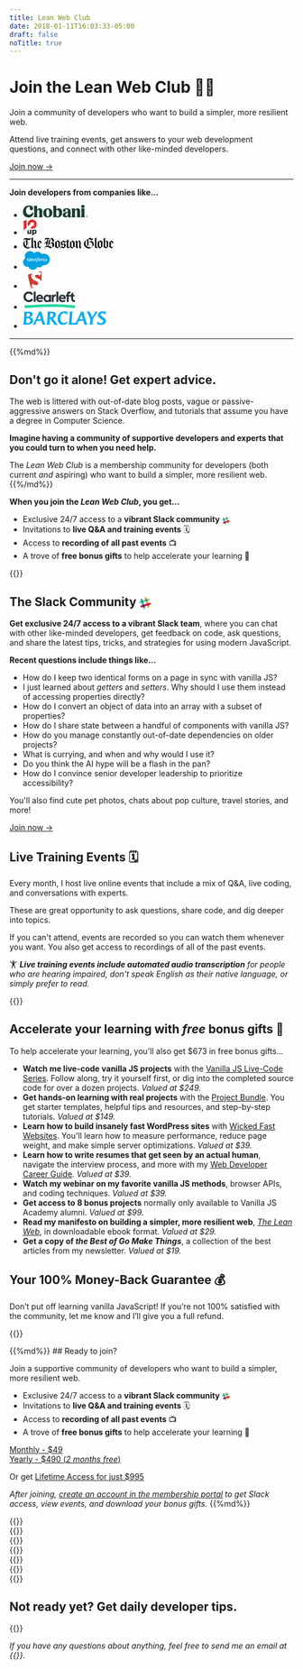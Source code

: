 ```yaml
---
title: Lean Web Club
date: 2018-01-11T16:03:33-05:00
draft: false
noTitle: true
---
```


<h1 class="no-padding-top no-margin-bottom h5 text-sans">Join the Lean Web Club 🏴‍☠️</h1>
<p class="text-xlarge margin-bottom-small text-serif">Join a community of developers who want to build a simpler, more resilient web.</p>

<p><span class="text-large">Attend live training events, get answers to your web development questions, and connect with other like-minded developers.</span></p>

<p><a class="btn" href="#ready-to-buy">Join now &rarr;</a></p>

<hr>

<p class="line-overlay text-center"><strong>Join developers from companies&nbsp;like...</strong></p>
<ul class="list-inline list-inline-spaced text-center no-margin-bottom">
	<li class="margin-bottom">
		<svg xmlns="http://www.w3.org/2000/svg" class="company-logo" id="logo-chobani" style="height:1.6em;" viewBox="0 0 301.46 58.75" aria-label="Chobani"><path d="M27.44 8.55c3.47 0 5.25 1.45 5.25 3.63 0 1.61-1.29 3-1.29 5.73 0 4.12 2.9 7.26 7.59 7.26 4.92 0 8.15-3.39 8.15-8.72 0-7.5-5.89-13.56-19.29-13.56C11.62 2.91 0 14.61 0 31.39c0 16.46 9.68 27.36 26.15 27.36 13.48 0 21.71-8.72 21.71-19.29 0-3.55-1.13-4.6-2.58-4.6s-2 1.37-2.42 2.18c-2.19 4.36-5.86 8.88-13.73 8.88-9.36 0-15-7.91-15-19C14.12 16 20.25 8.55 27.44 8.55zM67.7 56.24c0-.73-.56-1.29-1-2.1-.73-1.37-1-2.42-1-5.73V30.83c0-4.36 2.91-7.91 6-7.91 2.74 0 4.28 2.1 4.28 5.65v19.85c0 3.31-.24 4.36-1 5.73-.48.81-1 1.37-1 2.1 0 .89.48 1.29 1.37 1.29h15.03c1 0 1.45-.4 1.45-1.29 0-.73-.56-1.29-1-2.1-.81-1.37-1-2.42-1-5.73V28.65c0-7.42-4.44-12.75-12.43-12.75a13.78 13.78 0 0 0-11.7 7V6.05c0-1.78-.24-2.1-2.18-2.1H52.61c-1.78 0-2.42.65-2.42 1.78A6.14 6.14 0 0 0 51 8.15a15.81 15.81 0 0 1 .89 6.13v34.14c0 3.31-.24 4.36-1 5.73-.48.81-1 1.37-1 2.1 0 .89.48 1.29 1.45 1.29h15c.89 0 1.37-.4 1.37-1.29zm68.91-19.12c0-14.28-9-21.38-21-21.38-12.18 0-21.3 8.15-21.3 21.38 0 13.72 9 21.38 21.14 21.38s21.14-8.07 21.14-21.38zm-14.2 1.94c0 9.12-2.26 14.85-6.37 14.85-4.36 0-7.42-6-7.42-18.88 0-9 2.34-14.69 6.37-14.69 4.36 0 7.42 5.81 7.42 18.72zm60.28-3.15c0-12.27-6-20.17-15.74-20.17-6.21 0-10.17 3.23-11.94 6.54V6.05c0-1.78-.24-2.1-2.18-2.1h-11c-1.78 0-2.42.65-2.42 1.78a6.14 6.14 0 0 0 .81 2.42 15.81 15.81 0 0 1 .89 6.13v29.78c0 7.1-.32 9.28-.32 11.38a2.49 2.49 0 0 0 2.82 2.74 11.39 11.39 0 0 0 3.87-1 6.78 6.78 0 0 1 2.34-.4 11.93 11.93 0 0 1 2.91.48 30.31 30.31 0 0 0 8 1.21c13.88 0 21.95-8.63 21.95-22.59zm-23-12.51c5.33 0 8.39 6.13 8.39 16.3 0 9.52-3.31 14.2-7.34 14.2-3.23 0-5.73-3.23-5.73-7.42V29.05c0-3.63 1.69-5.65 4.68-5.65zM216 58.34c5.33 0 8.15-1.21 8.15-2.91 0-.73-.32-1-.89-1.53-.81-.73-1.45-1.29-1.45-4.28l.08-19.45c0-8.72-5.25-14.53-18.4-14.53-11.3 0-17 4.6-17 10.65a6 6 0 0 0 6.21 6.37c3.79 0 6-2.66 6-5.33 0-2.1-.73-3.07-.73-4.44s1.53-2.74 4.36-2.74c4.28 0 6.29 2.91 6.29 8.07v3.63c-16.3 1.45-23.56 6.37-23.56 15 0 6.7 5 11.7 12.43 11.7a12.32 12.32 0 0 0 11.14-6.13c.16 3.79 1.53 5.89 7.42 5.89zm-13.48-6.46c-3.15 0-4.92-2.66-4.92-5.73 0-4.76 3.55-8.31 11-9.76l-.08 8.88c0 3.47-2.58 6.62-6 6.62zm41.4 4.36c0-.73-.56-1.29-1-2.1-.73-1.37-1-2.42-1-5.73V30.83c0-4.36 2.58-8 5.73-8 2.74 0 4.36 1.94 4.36 5.73v19.86c0 3.31-.24 4.36-1 5.73-.48.81-1 1.37-1 2.1 0 .89.48 1.29 1.37 1.29h15.09c1 0 1.45-.4 1.45-1.29 0-.73-.56-1.29-1-2.1-.81-1.37-1-2.42-1-5.73V29.05c0-7.67-4.36-13.15-12.35-13.15a13.76 13.76 0 0 0-12 7.26v-4.28c0-1.78-.24-2.18-2.18-2.18h-10.94c-1.69 0-2.26.65-2.26 1.61a6 6 0 0 0 1 2.5c.81 1.45.89 2.91.89 6.13v21.48c0 3.31-.24 4.36-1 5.73-.48.81-1 1.37-1 2.1 0 .89.48 1.29 1.45 1.29h15c.89 0 1.37-.4 1.37-1.29zm26.65-49.06c0 4 3 7.18 8.07 7.18s8.07-3.23 8.07-7.18S283.72 0 278.64 0s-8.07 3.15-8.07 7.18zm1 50.35h14.93c1 0 1.45-.4 1.45-1.29 0-.73-.56-1.29-1-2.1-.73-1.37-1-2.42-1-5.73V18.88c0-1.78-.24-2.18-2.18-2.18h-11.3c-1.69 0-2.26.65-2.26 1.61a6 6 0 0 0 1 2.5c.73 1.45.89 2.91.89 6.13v21.48c0 3.31-.24 4.36-1 5.73-.48.81-1 1.37-1 2.1 0 .89.48 1.29 1.45 1.29zM296.19 51.26h.91c.61 0 .91.24.91.73s-.32.73-.91.73h-.91zm2.6.73c0-.9-.6-1.4-1.69-1.4h-1.7v4.87h.79v-2.05h.81l1.11 2.05h.89l-1.22-2.11a1.39 1.39 0 0 0 1-1.36M297 57a3.9 3.9 0 1 1 3.85-3.9A3.75 3.75 0 0 1 297 57m0-8.36a4.46 4.46 0 1 0 4.47 4.46 4.32 4.32 0 0 0-4.47-4.49" fill="#1c3c34"/></svg>
	</li>
	<li class="margin-bottom">
		<svg xmlns="http://www.w3.org/2000/svg" class="company-logo" id="logo-10up" style="height: 2em;" viewBox="0 0 236 270" aria-label="10up"><g fill-rule="nonzero" fill="none"><path fill="#DF2B26" d="M60.933 4.502L0 34.499l12.081 14.422V186.13l48.852-48.868z"/><path d="M117.498 215.8c0 7.527-5.092 10.752-10.75 10.752-7.508 0-9.263-4.576-9.263-9.544v-43.127h-.319l-24.134 24.133v24.633c0 13.574 7.256 25.528 24.053 25.528 7.39 0 14.918-3.086 20.413-8.192v6.582h24.453v-72.684h-24.453V215.8zm84.252-43.395c-8.327 0-15.17 2.95-20.689 8.327v-6.852h-24.578v96.061h24.578v-29.959c5.52 5.106 12.362 8.192 20.689 8.192 20.288 0 32.928-16.252 32.928-37.885 0-21.359-12.64-37.884-32.928-37.884zm-6.58 54.812c-9.398 0-14.109-7.795-14.109-17.061 0-9.267 4.574-16.929 14.109-16.929 9.278 0 13.569 7.785 13.569 16.929 0 9.002-4.291 17.061-13.569 17.061z" fill="#303030"/><path d="M157.093 0c-43.492.005-78.737 35.251-78.737 78.736 0 12.008 2.771 23.353 7.57 33.528l.825.853 48.644-48.642-15.297-15.297h66.562v66.557l-15.296-15.297-48.922 48.923c10.468 5.142 22.203 8.117 34.656 8.117 43.484 0 78.74-35.25 78.74-78.742C235.838 35.251 200.582 0 157.093 0z" fill="#DF2B26"/></g></svg>
	</li>
	<li class="margin-bottom">
		<svg xmlns="http://www.w3.org/2000/svg" class="company-logo" id="logo-boston-globe" style="height:1.6em;" viewBox="0 0 317 44" aria-label="The Boston Globe"><path d="M292.294 26.857c0 3.096-.142 9.155-.142 9.367l-.21.21-5.85-3.66V18.403c.917-1.408 2.185-2.114 3.312-2.114 1.338 0 2.325.986 2.816 2.325 0 .564.074 4.298.074 8.244zm19.3-5.847l-5.425 4.437V15.374l5.425 5.636zm-14.37 12.75c-.353-3.17-.28-11.765-.28-15.78 0-2.606-2.256-4.51-5.076-5.707l-5.775 4.86V6.567c0-1.76 1.056-3.664 2.323-3.664V2.55c-2.745 0-5.773 2.186-6.27 3.595-.63-1.058-2.11-1.693-3.518-1.693l-.073.563c1.41 0 2.748 2.398 2.748 6.626 0 8.522-.07 16.696-.07 20.214 0 1.13-.142 1.905-.777 2.82l8.667 5.28c3.31-3.093 4.577-4.01 8.1-6.193zm19.092-1.338l-.426-.426c-2.182 2.185-3.452 3.1-4.718 3.1-1.27 0-2.467-.775-5.003-2.746v-5.777l9.933-7.96c-2.326-1.973-7.115-6.764-7.115-6.764-2.678 2.397-4.227 3.735-7.96 6.34.14.775.282 1.83.282 2.677V32.07c0 .774-.07 1.337-.355 2.252l7.82 5.492 7.54-7.392zm-92.638-4.438c0 1.9-.565 3.097-1.832 4.085-2.887-2.82-4.296-6.764-4.296-10.71 0-5.915 2.04-8.173 4.86-10.214a13.91 13.91 0 0 1 1.268-.915v17.754zm7.608 8.098c-3.733-.28-6.62-1.548-8.875-3.45 3.45-2.395 5.635-3.59 5.635-7.26V7.13l1.058-.843c.776.28 1.41.56 2.183.843v28.952zm10.99-8.312c0 2.046-.21 3.453-.774 5.147-2.044 2.038-5.076 3.237-8.524 3.237h-.988V18.05c.635-.07 1.2-.14 1.762-.14 5.074 0 8.524 4.577 8.524 9.86zm-2.748-16.694l-7.537 6.692V7.413c2.68 1.057 5.074 2.325 7.538 3.663zm32.545 24.658l-.42.278-5.988-3.804V15.374l6.34 3.098.068 17.262zM246.998 5.016l-.637-.563-2.32 2.466s-5.992-1.973-10.85-4.79c-6.692 5.07-11.764 8.663-18.317 13.315-1.55 2.322-2.395 5.35-2.395 8.663 0 9.014 8.312 16.058 18.808 16.058 6.833-2.885 11.696-6.902 15.288-11.762.21-.984.28-2.395.28-3.17 0-6.552-4.437-10.213-9.157-11.34l9.3-8.878zm30.29 10.92l-8.454-4.365c-2.607 2.394-5.142 4.154-8.523 5.844.21.637.424 3.243.424 4.864v11.625c-.774.842-1.554 1.27-2.327 1.27-.773 0-1.62-.355-2.676-1.13V5.864c0-1.62.987-3.523 2.256-3.523v-.208c-2.607 0-4.933 1.195-5.634 3.166-.637-1.055-1.62-1.972-3.1-1.972l-.072.283c.845 0 1.693 2.393 1.693 4.646V30.87c0 2.185-.283 3.312-1.127 4.51l5.633 4.087 5.282-4.58 8.172 4.927c3.1-2.885 4.934-4.577 8.383-6.618-.21-1.058-.28-3.1-.28-3.947v-10c-.003-1.694.07-2.61.35-3.314zm-133.776 20.36c-2.045-1.835-4.86-3.38-9.37-3.38l6.905-7.327 2.394 2.11.072 8.596zm2.323-16.977l-5.915 6.406-2.608-1.9V15.3c2.68 1.83 4.226 2.818 8.523 4.017zm29.093 17.114l-.28.215-5.635-3.454v-17.61l5.915 3.52v17.328zm5.495-2.606c-.28-.91-.35-1.832-.35-2.674V16.36l-7.68-4.298c-2.464 2.465-5.285 4.227-8.875 6.2.21.703.353 1.83.353 2.606v12.467c-1.126 1.2-2.256 1.903-3.24 1.903-.987 0-1.97-.42-3.03-1.547 0-.986.07-11.695.07-18.244h5.495v-1.34l-5.495-.21s.07-5.144.14-6.202h-.63l-7.682 8.103c-3.31-.493-5.774-1.69-9.37-4.155-2.815 2.885-4.718 4.223-8.098 5.845.14 1.692.21 2.607.21 4.298 0 1.972 0 2.605-.14 4.3l4.507 3.165-4.227 4.44c-1.83 1.904-2.535 3.452-2.535 5 0 1.41.565 2.535 1.408 3.594l.494-.28c-.565-.847-.918-1.835-.918-2.746 0-1.48.775-2.75 2.958-2.75 2.185 0 4.58 1.408 6.975 3.308 2.677-2.464 4.65-4.08 7.608-5.56V27.07c0-.847.07-1.2.284-1.763l-4.51-3.028 5.778-6.272h2.676c0 6.41-.07 14.653-.07 15.57 0 1.126-.212 2.536-.986 3.662l6.41 4.718 5.496-5 7.96 5.212c3.102-2.887 5.565-4.79 9.015-6.342zm25.574.99l-.492-.564-2.398 2.04c-1.197 0-2.042-.844-2.042-2.182 0-1.196.073-15.148.142-17.542-.916-1.834-2.116-3.24-4.79-4.157l-6.413 4.72c0-1.972-1.126-3.734-3.31-4.86l-3.734 3.17 1.975 2.11s-.072 12.4-.072 14.442c0 2.048-1.478 3.526-1.478 3.526l5.845 4.293 3.1-3.8-2.326-2.112V18.4c1.13-1.477 2.327-2.113 3.386-2.113 1.195 0 2.18.845 2.463 2.045.072.915.072 2.395.072 3.945 0 2.395 0 10.845-.072 14.155.422 1.48 2.607 3.523 4.016 3.523l6.127-5.138zM102.863 24.32l-.14 10.14c-1.056.568-1.76.92-2.747 1.622-.774-.49-1.55-.985-2.465-1.548V21.432l5.353 2.888zm.776-8.805c0 1.547-1.41 2.324-6.13 5.282V16.29c0-2.256.14-3.522.21-4.44h-.984c.14.986.212 2.184.212 4.44v17.965c-2.96-1.763-6.553-3.595-10.358-3.876 3.594-2.044 7.186-4.79 7.186-8.81v-8.803c0-2.82 1.127-4.51 4.087-7.045 2.323 3.45 3.242 4.93 5.07 8.03.425.704.706 1.41.706 1.763zm19.935 20.78l-.28.213-5.567-3.384v-17.82l5.847 3.31v17.682zM94.412 4.526l-.14-.424c-2.96 0-4.58-.353-6.13-.633-1.48-.21-2.75-.493-4.51-.493-4.65 0-7.68 2.396-7.68 6.27 0 1.62.353 2.535 1.41 3.734l.422-.423c-.564-.706-.844-1.41-.844-2.185 0-1.69 1.41-3.17 4.508-3.17 2.326 0 4.438.424 6.27.847-3.945 2.886-6.342 5-6.342 11.13-.563-.212-1.34-.352-2.394-.352-2.96 0-4.508 1.97-4.508 3.872 0 .848.21 1.765.775 2.397l.492-.28c-.212-.425-.353-.847-.353-1.27 0-1.267.985-2.254 2.817-2.254 1.62 0 2.818.704 3.38 1.693 0 4.296-.844 6.48-3.097 6.48v.49c3.38 0 7.466-2.463 7.466-6.408v-7.89c.002-6.483 3.805-9.51 8.456-11.13zm14.722 17.822l-6.27-4.156c2.395-1.478 3.17-1.902 4.015-2.535 1.48-1.057 1.902-1.69 1.902-2.325 0-.494-.212-1.41-1.338-3.1-1.41-2.113-2.747-4.156-5.565-8.1-3.947 2.678-6.13 4.294-10.286 7.538-1.69 1.336-2.96 3.45-2.96 6.127 0 .917.072 5.637.072 8.737 0 2.394-.424 3.664-2.96 5.774-6.127 0-9.79 3.95-9.79 7.892 0 1.692.563 3.453 1.83 4.858l.424-.42c-.776-.85-1.408-2.185-1.408-3.734 0-2.115 1.55-4.44 6.41-4.44 5.353 0 10.354 3.665 13.242 5.427 4.157-3.524 6.764-5.004 12.117-6.767v-8.946c0-.632.212-1.266.564-1.83zm20.147-6.13l-8.1-4.438c-2.466 2.467-5.634 4.438-9.227 6.41.49 1.48.35 3.38.35 5.777 0 5.848.07 9.018-.985 10.567l8.947 5.496c2.465-2.538 5.142-4.508 8.735-6.48-.28-.918-.353-1.833-.353-2.68v-10c0-2.958.283-4.014.634-4.65zM11.075 27.21c0 2.112-.353 3.38-1.48 4.365C6.99 28.9 5.58 25.095 5.58 20.797c0-2.395.423-4.225 1.267-5.494 1.41-1.27 3.1-2.467 4.227-3.1v15.004zm8.03 8.872c-3.52-.422-6.55-1.76-8.806-3.8 4.368-3.17 5.353-5.004 5.353-8.526V9.454l.142-.14c1.41.14 2.186.21 3.313.282v26.486zM61.373 21.08l-5.705 4.577v-9.862l.21-.21 5.495 5.494zm4.437 11.34l-.423-.426c-2.254 2.4-3.24 3.032-4.93 3.032-1.27 0-2.748-.774-4.79-2.678v-5.777l10.143-7.747-6.903-6.835c-3.03 2.395-3.523 2.82-5.707 4.51-1.197.914-1.9 1.34-2.677 1.69.14.845.28 2.044.28 2.89v12.89c-1.194 1.127-2.323 1.622-3.167 1.622-1.128 0-1.973-.706-1.973-1.903V16.43c-.704-2.184-2.042-3.594-4.648-4.51l-6.413 5.213V5.016c0-1.76.988-3.38 1.903-3.803V1c-2.606 0-4.438 1.693-5.212 3.666L30.166 2.34l-.424.07v30.997c-2.536 1.338-5.283 2.817-8.313 2.817-.563 0-1.057 0-1.62-.07V9.668c1.337.14 2.184.21 2.958.21 1.196 0 1.973-.21 2.536-.493l3.453-7.045-.565-.14c-1.34 2.677-2.04 3.098-4.93 3.098-1.338 0-4.297-.35-7.257-.703-2.818-.352-5.707-.704-7.184-.704-4.367 0-6.904 3.03-6.904 6.13 0 1.267.422 2.536 1.27 3.664l.49-.353c-.562-.704-.914-1.62-.914-2.396 0-1.266.986-2.393 3.663-2.393 1.058 0 4.79.355 8.313.633-4.016 1.974-7.325 4.087-11.2 7.045C1.846 18.473 1 21.36 1 24.32c0 7.61 5.778 15.85 18.53 15.85 3.733-2.11 9.228-5.28 9.228-5.28l5.07 4.58 3.523-3.455-2.747-2.89v-14.72c1.197-1.62 2.537-2.325 3.595-2.325 1.196 0 2.324.846 2.606 2.395v17.68c.422 1.482 2.182 2.888 3.945 3.38l6.268-4.716 7.257 4.997 7.535-7.392z"/></svg>
	</li>
	<li class="margin-bottom">
		<svg xmlns="http://www.w3.org/2000/svg" class="company-logo" id="logo-salesforce" width="3.4140625em" height="2.375em" viewBox="0 0 92 64" aria-label="Salesforce"><g fill="none" fill-rule="evenodd"><path fill="#00A1E0" d="M38.05 6.98c2.948-3.071 7.055-4.978 11.595-4.978 6.035 0 11.302 3.366 14.106 8.363a19.494 19.494 0 017.974-1.695c10.886 0 19.71 8.902 19.71 19.885 0 10.983-8.824 19.885-19.71 19.885-1.331 0-2.629-.133-3.884-.386-2.469 4.403-7.177 7.379-12.578 7.379-2.261 0-4.4-.52-6.303-1.451C46.456 59.872 40.623 64 33.826 64c-7.078 0-13.112-4.48-15.427-10.761a15.176 15.176 0 01-3.137.327C6.833 53.567 0 46.663 0 38.146a15.442 15.442 0 017.631-13.357 17.662 17.662 0 01-1.46-7.053C6.171 7.94 14.122 0 23.93 0a17.73 17.73 0 0114.12 6.98"/><path fill="#ffffff" d="M13.244 33.19l.37-1.027c.059-.176.192-.118.246-.085.103.061.177.116.31.194 1.09.689 2.1.696 2.415.696.816 0 1.322-.432 1.322-1.015v-.03c0-.634-.78-.874-1.681-1.15l-.2-.064c-1.237-.352-2.56-.861-2.56-2.427v-.032c0-1.486 1.199-2.523 2.915-2.523l.188-.002c1.008 0 1.982.293 2.688.721.064.04.126.114.09.212l-.38 1.027c-.067.175-.25.059-.25.059a5.41 5.41 0 00-2.382-.611c-.728 0-1.196.386-1.196.91v.033c0 .611.802.872 1.732 1.175l.16.05c1.233.39 2.549.93 2.549 2.415v.031c0 1.605-1.166 2.602-3.041 2.602-.921 0-1.802-.142-2.734-.637-.176-.102-.35-.19-.522-.315-.018-.026-.097-.057-.04-.207zm27.457 0l.371-1.027c.054-.168.211-.106.245-.085.102.063.178.116.31.194 1.092.689 2.1.696 2.418.696.813 0 1.32-.432 1.32-1.015v-.03c0-.634-.779-.874-1.68-1.15l-.2-.064c-1.239-.352-2.562-.861-2.562-2.427v-.032c0-1.486 1.2-2.523 2.916-2.523l.187-.002c1.008 0 1.983.293 2.69.721.062.04.125.114.09.212-.035.091-.347.931-.38 1.027-.069.175-.25.059-.25.059a5.41 5.41 0 00-2.383-.611c-.728 0-1.196.386-1.196.91v.033c0 .611.801.872 1.732 1.175l.16.05c1.233.39 2.548.93 2.548 2.415v.031c0 1.605-1.165 2.602-3.04 2.602-.922 0-1.803-.142-2.734-.637-.176-.102-.35-.19-.523-.315-.018-.026-.097-.057-.039-.207zm20.31-4.829a5.89 5.89 0 01.23 1.682c0 .6-.076 1.165-.23 1.681a3.77 3.77 0 01-.71 1.361 3.384 3.384 0 01-1.204.906c-.48.22-1.044.33-1.678.33-.634 0-1.2-.11-1.678-.33a3.384 3.384 0 01-1.204-.906 3.793 3.793 0 01-.711-1.36 5.909 5.909 0 01-.23-1.682c0-.6.077-1.166.23-1.682.154-.52.393-.978.71-1.36a3.442 3.442 0 011.205-.914c.479-.224 1.042-.337 1.678-.337.636 0 1.199.113 1.678.337.478.223.884.53 1.204.914.318.382.558.84.71 1.36zm-1.564 1.682c0-.907-.168-1.62-.502-2.12-.33-.496-.83-.736-1.526-.736-.696 0-1.192.24-1.518.736-.327.5-.494 1.213-.494 2.12 0 .906.167 1.624.496 2.128.324.502.82.745 1.516.745.696 0 1.196-.244 1.526-.745.332-.504.502-1.222.502-2.128zm14.422 2.63l.384 1.062c.05.13-.063.187-.063.187-.593.23-1.416.394-2.217.394-1.358 0-2.398-.391-3.092-1.163-.69-.77-1.042-1.817-1.042-3.116 0-.601.087-1.17.257-1.685.17-.52.425-.978.761-1.36a3.613 3.613 0 011.261-.914c.5-.223 1.088-.335 1.744-.335.443 0 .837.027 1.175.077.361.056.842.186 1.045.265.037.014.14.064.098.185-.148.417-.249.689-.386 1.069-.06.162-.182.108-.182.108-.515-.162-1.009-.236-1.654-.236-.775 0-1.357.258-1.737.763-.384.509-.599 1.176-.602 2.063-.003.973.241 1.694.673 2.14.431.445 1.033.67 1.791.67.307 0 .597-.02.858-.061.258-.041.5-.121.728-.21 0 0 .147-.055.2.097zm8.01-4.607c.341 1.194.163 2.225.157 2.282-.013.136-.153.138-.153.138l-5.299-.004c.033.805.226 1.375.616 1.762.383.379.991.622 1.814.623 1.258.003 1.795-.25 2.176-.391 0 0 .145-.052.2.092l.345.971c.07.163.014.22-.045.253-.332.183-1.137.525-2.669.529-.743.003-1.39-.103-1.923-.31a3.502 3.502 0 01-1.333-.883 3.497 3.497 0 01-.769-1.347 5.713 5.713 0 01-.239-1.692c0-.6.077-1.17.232-1.691.155-.525.396-.988.717-1.377a3.479 3.479 0 011.221-.93c.486-.229 1.088-.341 1.75-.341.567 0 1.085.122 1.516.308.332.142.666.399 1.008.767.216.232.545.74.678 1.241zm-5.27 1.107h3.78c-.039-.486-.134-.922-.352-1.25-.332-.496-.79-.769-1.485-.769-.696 0-1.19.273-1.517.769-.214.328-.352.746-.427 1.25zm-37.175-1.107c.34 1.194.165 2.225.159 2.282-.014.136-.154.138-.154.138l-5.3-.004c.034.805.226 1.375.617 1.762.383.379.99.622 1.813.623 1.258.003 1.797-.25 2.177-.391 0 0 .145-.052.199.092l.346.971c.07.163.014.22-.044.253-.334.183-1.14.525-2.67.529-.744.003-1.391-.103-1.923-.31a3.514 3.514 0 01-1.334-.883 3.506 3.506 0 01-.767-1.347 5.68 5.68 0 01-.241-1.692c0-.6.078-1.17.232-1.691a3.88 3.88 0 01.718-1.377 3.488 3.488 0 011.22-.93c.488-.229 1.09-.341 1.75-.341a3.85 3.85 0 011.518.308c.332.142.666.399 1.007.767.216.232.545.74.677 1.241zm-5.271 1.107h3.782c-.04-.486-.135-.922-.352-1.25-.33-.496-.79-.769-1.485-.769-.696 0-1.191.273-1.516.769-.216.328-.353.746-.43 1.25zm-9.346-.253s.418.037.874.103v-.224c0-.707-.147-1.04-.436-1.263-.296-.226-.738-.343-1.31-.343 0 0-1.29-.016-2.31.538-.047.028-.086.044-.086.044s-.128.045-.174-.086L21 26.681c-.058-.145.047-.211.047-.211.477-.372 1.633-.597 1.633-.597a8.711 8.711 0 011.421-.131c1.058 0 1.877.246 2.434.733.558.489.842 1.277.842 2.339l.003 4.848s.011.14-.122.172c0 0-.195.054-.37.095-.177.041-.815.171-1.336.259a9.744 9.744 0 01-1.61.134c-.515 0-.987-.048-1.403-.143a2.92 2.92 0 01-1.079-.468 2.192 2.192 0 01-.69-.829c-.163-.333-.245-.74-.245-1.21 0-.461.097-.872.284-1.222.188-.348.446-.643.77-.874a3.425 3.425 0 011.105-.513c.413-.11.852-.167 1.306-.167.333 0 .611.007.827.024zm-2.109 3.724c-.003-.001.475.375 1.554.309a10.82 10.82 0 001.43-.19v-2.41s-.678-.111-1.439-.122c-1.079-.013-1.539.384-1.536.383-.318.226-.473.561-.473 1.025 0 .297.053.529.16.691.067.107.096.147.304.314zm44.855-6.455c-.05.145-.307.871-.4 1.112-.034.092-.09.155-.193.144 0 0-.304-.07-.582-.07-.191 0-.464.024-.71.1a1.586 1.586 0 00-.654.393c-.194.187-.351.45-.465.78-.116.332-.176.86-.176 1.39v3.948a.16.16 0 01-.16.161h-1.391a.162.162 0 01-.164-.16v-7.905c0-.089.065-.16.154-.16h1.357c.09 0 .154.071.154.16v.646c.203-.272.567-.512.896-.66.33-.15.699-.26 1.366-.22.347.021.798.116.889.151a.144.144 0 01.079.19zm-13.07-3.663c.037.015.138.064.098.184l-.407 1.113c-.034.084-.056.134-.229.082a2.388 2.388 0 00-.707-.11c-.21 0-.4.027-.568.083a1.084 1.084 0 00-.444.274 1.545 1.545 0 00-.372.566c-.195.56-.27 1.157-.28 1.195h1.694c.143 0 .188.066.174.171l-.198 1.102c-.032.16-.177.154-.177.154h-1.746l-1.193 6.756a10.426 10.426 0 01-.466 1.78c-.187.489-.38.846-.69 1.187a2.43 2.43 0 01-.979.682c-.367.135-.813.204-1.3.204a3.19 3.19 0 01-.777-.075 4.198 4.198 0 01-.485-.142c-.065-.023-.118-.106-.08-.212.036-.105.35-.964.392-1.077.054-.136.192-.084.192-.084.094.04.16.066.285.091.127.025.297.047.426.047.231 0 .441-.028.624-.09.22-.071.35-.2.484-.372.14-.181.254-.426.371-.755.117-.333.224-.773.316-1.306l1.188-6.633h-1.17c-.14 0-.188-.066-.172-.172l.196-1.102c.031-.16.18-.154.18-.154h1.201l.065-.358c.18-1.064.537-1.873 1.065-2.404.531-.535 1.286-.805 2.244-.805.274 0 .516.018.721.055.201.038.354.073.524.125zm-23.676 11.46c0 .09-.062.161-.152.161H29.26c-.09 0-.151-.072-.151-.16V22.674c0-.087.062-.159.15-.159h1.406c.09 0 .152.072.152.16v11.311z"/></g></svg>
	</li>
	<li class="margin-bottom">
		<svg xmlns="http://www.w3.org/2000/svg" class="company-logo" id="logo-smashing" height="2.2325em" width="2.375em" viewBox="0 0 47 50" aria-label="Smashing Magazine"><g id="S"><g id="Kasten"><path fill="#d13c33" d="M38.51 30.34a27.55 27.55 0 00-7-3.78 28.32 28.32 0 01-5.36-2.87q-6-4.18-6-10.37a10.63 10.63 0 012.25-6.89 10.19 10.19 0 01.86-.94l-8.55 2A4.62 4.62 0 0011.18 13l7.08 30.59A4.62 4.62 0 0023.79 47l3.51-.81-.3-.03a33.76 33.76 0 01-6.78-2.92l3.66-8.18a16.3 16.3 0 0010.4 3.66c4 0 6-1.43 6-4.27a5.26 5.26 0 00-1.77-4.11zM57.85 34.45L50.77 3.86A4.62 4.62 0 0045.23.4l-5.15 1.19q.89.14 1.76.33a28.13 28.13 0 016.66 2.39l-3 8c-2.24-1.92-5.37-2.88-9.37-2.88q-5.38 0-5.39 4.28a3.86 3.86 0 001.77 3 36.82 36.82 0 007.56 3.66 23.64 23.64 0 016.39 3.55 12.68 12.68 0 012 2A12.35 12.35 0 0151 33.75a11.85 11.85 0 01-2.45 7.58L54.38 40a4.61 4.61 0 003.47-5.55z"/></g></g></svg>
	</li>
	<li class="margin-bottom">
		<svg xmlns="http://www.w3.org/2000/svg" class="company-logo" id="logo-clearleft" width="6.65em" height="2.375em" viewBox="0 0 154 54" aria-label="Clearleft"><path class="Logo-text" fill="#25333A" d="M152.5 27.5v5.4h-2.4c-5.5 0-8.6-3.3-8.6-9.3v-6.8h-7.4v16.1h-5.6V16.8h-3.1l-.1-4.6h3.1v-.6c0-6 3-9.3 8.6-9.3h2.4v5.4H137c-2 0-2.9 1.3-2.9 4v.6h7.4v-4l5.6-3.6v7.4h4v4.6h-4v6.8c0 2.7 1 4 2.9 4h2.5zM77 11.9h5.6v21H77v-2c-1.7 1.7-4 2.7-6.4 2.6-5.7 0-10.1-4.8-10.1-11s4.4-11 10.1-11c2.4-.1 4.7.8 6.4 2.5v-2.1zm0 10.5c0-3.5-2.4-6.1-5.6-6.1s-5.6 2.6-5.6 6.1 2.3 6.1 5.6 6.1S77 26 77 22.4zm12.9-8.7v-1.8h-5.4v21h5.6v-9.5c0-4.5.8-6.8 5-6.8h1.5v-5.4h-.2c-3 0-5.2.9-6.5 2.5zM98 32.8h5.6V2.4H98v30.4zM17 8.1c3.2 0 6.1 1.8 7.6 4.5l.1.2.2-.1 4.8-3.1.3-.1-.1-.2C27 5 22.2 2.4 17.1 2.4 8.6 2.3 1.6 9.1 1.5 17.5v.3c-.1 8.5 6.8 15.4 15.3 15.5h.3c5.1.1 9.9-2.5 12.8-6.7l.1-.2-5.2-3.4-.1.2c-1.6 2.7-4.5 4.4-7.6 4.5-5.2 0-9.2-4.3-9.2-9.8 0-4.8 3.4-9.8 9.1-9.8zm14.6 24.7h5.6V2.4h-5.6v30.4zm94-10.5c0 .6 0 1.1-.1 1.7v.5h-14.8c.5 2.5 2.8 4.3 5.4 4.1 2 0 3.9-.7 5.5-2l.4-.3 2.8 4-.3.3c-2.4 2-5.5 3.1-8.6 3-6.4 0-10.8-4.6-10.8-11.1s4.3-11.1 10.6-11.1c5.7-.2 9.8 4.4 9.9 10.9zm-5.7-2.2c-.6-2.5-2.2-3.9-4.5-3.9-2.4-.1-4.4 1.6-4.7 3.9h9.2zm-60.7 2.2c0 .6 0 1.1-.1 1.7v.5H44.3c.5 2.5 2.8 4.3 5.4 4.1 2 0 3.9-.7 5.5-2l.4-.3 2.8 4-.3.3c-2.4 2-5.5 3.1-8.6 3-6.4 0-10.8-4.6-10.8-11.1S43 11.2 49.2 11.2c5.9 0 10 4.6 10 11.1zm-5.6-2.2c-.6-2.5-2.2-3.9-4.5-3.9-2.4-.1-4.4 1.6-4.7 3.9h9.2z"/><clipPath id="a"><path d="M151.8 44c-.2-1-1.1-1.6-2-1.4h-.1c-1.1.4-2.2.4-3.3.2-1.4-.2-2.9-.3-4.3-.5-2.4-.3-4.8-.5-7.2-.7-2.6-.2-5.3-.3-7.9-.5-2.5-.2-4.9-.4-7.4-.5-5.2-.3-10.5-.5-15.7-.6-4.4-.2-19.6-.3-23.9-.3-3.1 0-6.1.1-9.2.2-4.1 0-18.9.3-23 .6-4.3.2-8.7.4-13 .7-4 .3-8 .5-11.9.7-.9 0-1.8.1-2.7.3-2.4 0-4.4.2-6.5.3-1.7.1-3.4.1-5 .4-.7 0-1-.4-2.1-.3s-2.1.5-2.1 1.1c-.5.1 0 .4-.6.5v.5c.4.2.6.4 0 .7v.2c.3-.1.4 0 .6.1v.4c-.4.2-.2.4-.1.5s.5.4.4.7c-.1.5.1 1 .5 1.3v.2c.1.7 1.1 1.3 1.2 2 .1.5 1 1 2.3.9 1.1-.1 1.5-.5 2.5-.7.2 0 .8-.1 1-.1 4.2-.3 8.5-.6 12.7-1 1.2-.1 2.6-.1 3.7-.3 1.5-.3 3.1-.3 4.6-.5 2.9-.3 5.8-.5 8.6-.5 2.4 0 4.8-.3 7.2-.4 1.3-.1 2.7.1 4-.1.5-.1 1-.1 1.6-.1 1.4.1 13.7-.1 15.1-.1 2.8 0 5.6-.1 8.4-.2 3.3-.1 17.4-.2 20.7 0 1.1 0 2.3.2 3.4.2 3.1-.2 6.2.1 9.3.2 2.7.1 5.4.3 8.1.4s5.2.2 7.8.5c1 .1 2.1.2 3.1.3.8.1 1.4-.2 2.2-.1 2 .3 4.1.5 6.2.6 1.1 0 2.2.1 3.2.3 1.6.3 3.1.5 4.7.7l1 .4c.9.4 1.8.5 2.8.3.5-.3.8-1 .6-1.6v-.2c.1-.2.2-.3.1-.5.3-.1.3-.2.2-.4.2-.6.7-1.1.4-1.7-.1-.2-.4-.6.4-.8v-.5c-.4 0-.4-.2-.5-.3-.2-.5-.1-1-.1-1.5zm-73.5 1.3h-.2.2"/></clipPath><path clip-path="url(#a)" fill="none" stroke="#23D8A0" stroke-width="13" d="M-1.1 49.4s50.4-6.3 81.9-6 77.1 4.6 77.1 4.6"/></svg>
	</li>
	<li class="margin-bottom">
		<svg xmlns="http://www.w3.org/2000/svg" class="company-logo" id="logo-barclays" style="margin-bottom:0.45em" width="10.5em" height="1.75em" viewBox="0 0 2701 450" aria-label="Barclays"><path d="M2689.147 109.064c-17.495-31.706-55.209-55.754-96.172-55.754-36.028 0-67.716 14.755-67.716 53.014 0 32.215 39.891 54.067 81.417 80.855 45.32 28.404 92.326 63.342 92.326 124.014 0 79.222-77.026 127.826-166.085 127.826-36.607 0-74.83-7.096-117.99-23.485l7.08-105.447c20.78 42.087 59.583 75.392 116.9 75.392 44.266 0 77.026-21.29 77.026-58.459 0-31.689-26.788-51.345-59.53-71-68.858-41.509-112.527-74.866-112.527-134.941 0-90.165 75.375-120.203 153.49-120.203 45.32 0 73.759 8.203 102.69 8.203l-10.909 99.985m-381.845 94.486c-9.872 16.407-22.378 38.768-30.072 55.192-6.535 31.126-9.82 72.67-9.82 118.534 0 19.129 3.285 44.792 12.015 53.54h-114.16c20.184-19.111 28.404-136.539 27.333-173.708-15.3-52.978-36.098-103.796-67.769-165.54-20.165-38.767-43.686-75.41-58.441-82.489 25.663-2.16 58.441-3.811 74.303-3.811 28.386 0 36.062 3.811 53.558 42.07 27.262 61.743 47.48 108.135 59.513 142.581 28.966-45.355 49.166-76.481 75.392-119.096 6.552-10.381 12.015-23.485 12.015-36.062 0-9.855-1.651-20.763-6.007-25.682h113.088c-21.852 4.919-120.202 159.533-140.948 194.471m-397.162-95.558-67.716 146.92h110.33l-42.614-146.92m132.762 326.636c-36.08 0-38.785-1.072-67.751-100.494l-10.364-36.607c-17.46 8.186-48.64 12.015-98.333 12.015h-50.256l-8.748 18.567c-12.559 27.895-29.492 60.62-29.492 83.613 0 5.463.544 11.453 2.74 19.112h-298.285c16.951-19.112 22.414-80.838 30.6-192.855l1.633-26.753c4.374-63.921 7.694-113.088 7.115-147.482-.545-28.404-3.285-46.444-10.926-54.63h115.284c-16.407 12.578-22.432 80.294-30.055 192.31l-2.196 26.753c-2.74 41.526-8.185 84.123-8.185 125.648 0 19.094 7.64 23.468 27.332 23.468 69.894 0 87.407-1.633 119.06-22.94 19.657-36.063 42.088-81.418 63.905-128.389l29.546-62.815c27.841-59.004 55.139-119.114 55.139-130.567 0-8.22-2.178-15.844-5.428-23.503H1967s37.135 137.681 45.338 167.156l18.005 66.662c31.126 112 50.817 166.612 77.043 187.92-21.887 2.74-53.013 3.811-64.484 3.811m-743.471 4.391c-108.715 0-171.548-89.585-171.548-190.096 0-139.842 75.92-248.047 220.697-248.047 45.337 0 66.662 8.203 103.234 8.203l-10.909 107.626c-20.762-37.696-54.647-63.377-99.967-63.377-90.13 0-126.737 97.261-126.737 180.84 0 90.674 50.818 140.367 118.534 140.367 36.607 0 68.823-9.836 122.926-47.515-21.852 69.947-72.67 112-156.23 112M922.504 60.441c-10.381 0-22.976 0-32.778 1.089-3.285 18.022-6.025 49.166-9.854 99.405l-2.196 29.528c5.498 1.106 12.577 1.668 19.147 1.668 52.416 0 88.496-31.723 88.496-79.766 0-32.813-22.94-51.924-62.815-51.924m152.383 388.414c-31.126 0-38.785-4.936-49.149-19.146L907.731 265.82c-9.292-12.559-16.389-22.94-31.126-22.94h-2.74l-2.161 31.689c-2.758 43.159-4.392 77.605-4.392 103.269.545 28.404 3.83 45.864 11.488 52.978H764.623c16.371-14.755 22.361-63.922 31.67-192.854l1.652-26.753c4.374-63.36 7.659-112.544 7.097-146.938-.562-30.055-3.812-48.64-12.033-55.192h155.686c50.8 0 120.73 8.766 120.73 91.237 0 67.716-45.356 104.885-101.601 122.346 5.463 4.936 15.282 17.495 21.307 25.154l85.756 113.633c53.54 70.474 57.897 73.741 77.044 83.578-24.048 2.723-56.264 3.83-77.044 3.83M542.855 107.991l-68.331 146.92h110.893l-42.562-146.92m132.71 326.636c-36.028 0-38.768-1.072-67.717-100.494l-10.381-36.607c-17.513 8.186-48.64 12.015-98.351 12.015H448.86l-8.73 18.567c-8.748 19.691-30.055 60.128-29.51 83.613 0 5.463.544 10.926 2.74 19.112H312.304c28.948-28.949 65.555-96.138 116.356-204.852l29.51-62.816C484.923 106.36 513.344 41.892 513.344 32.6c0-8.22-2.16-15.844-5.463-23.503h91.8S623.674 100.334 645 176.253l18.022 66.662c31.144 112 50.8 166.611 77.026 187.919-23.485 2.722-52.996 3.794-64.484 3.794m-520.07-374.73c-8.203 0-19.111 0-29.493 1.106-4.374 29.493-7.114 57.897-9.275 89.023 0 0-1.65 26.753-1.65 25.664H126c53.54 0 102.725-18.567 102.725-67.699 0-28.439-23.503-48.095-73.232-48.095m-13.63 167.156h-30.038l-4.374 62.27c-2.178 27.333-3.285 50.257-3.83 77.571 0 3.847 12.015 12.033 40.402 12.033 59.003 0 97.806-29.493 97.806-78.133 0-54.085-44.266-73.74-99.967-73.74m6.552 203.762H.915c18.585-16.406 23.503-80.31 31.689-192.854l1.634-26.209c4.391-63.922 7.658-113.088 7.114-147.482-.545-29.51-3.83-48.64-12.033-55.192h164.978c39.33 0 118.007 2.196 118.007 84.123 0 54.63-50.818 88.496-97.244 100.546 65.555 6.552 114.722 38.224 114.722 105.957-.018 73.197-68.84 131.111-181.367 131.111" fill="#00AEEF" fill-rule="nonzero"/></svg>
</ul>

<hr class="no-margin-top">


{{%md%}}
## Don't go it alone! Get expert advice.

The web is littered with out-of-date blog posts, vague or passive-aggressive answers on Stack Overflow, and tutorials that assume you have a degree in Computer Science.

**Imagine having a community of supportive developers and experts that you could turn to when you need help.** 

The _Lean Web Club_ is a membership community for developers (both current _and_ aspiring) who want to build a simpler, more resilient web.
{{%/md%}}

<p class="margin-bottom-small"><strong>When you join the <em>Lean Web Club</em>, you get...</strong></p>

- Exclusive 24/7 access to a **vibrant Slack community** <svg style="height:1em;width:1em;margin-bottom:-0.25em;" viewBox="0 0 34 34" xmlns="http://www.w3.org/2000/svg" aria-hidden="true"><g fill-rule="nonzero" fill="none"><path d="M21.845 2.252C21.335.68 19.635-.17 18.063.34 16.49.85 15.64 2.55 16.15 4.122l7.735 23.843a3.019 3.019 0 0 0 3.655 1.87c1.573-.468 2.55-2.168 2.04-3.698 0-.085-7.735-23.884-7.735-23.884v-.001z" fill="#E9A823"></path><path d="M9.818 6.162C9.308 4.59 7.608 3.74 6.035 4.25c-1.572.51-2.423 2.21-1.913 3.783l7.736 23.842a3.019 3.019 0 0 0 3.654 1.87c1.573-.467 2.55-2.167 2.04-3.697 0-.085-7.734-23.885-7.734-23.885v-.001z" fill="#3FB991"></path><path d="M31.578 22.015c1.572-.51 2.422-2.21 1.912-3.782-.51-1.573-2.21-2.423-3.783-1.913L5.866 24.055a3.019 3.019 0 0 0-1.87 3.655c.468 1.572 2.167 2.55 3.697 2.04.085 0 23.886-7.735 23.886-7.735h-.001z" fill="#E11765"></path><path d="M10.838 28.73c1.572-.51 3.57-1.148 5.694-1.87-.51-1.572-1.147-3.57-1.87-5.695l-5.695 1.87 1.87 5.695h.001z" fill="#472A49"></path><path d="M22.865 24.82c2.168-.68 4.165-1.36 5.695-1.87-.51-1.572-1.147-3.57-1.87-5.695l-5.695 1.87 1.87 5.695z" fill="#CD2027"></path><path d="M27.668 9.988c1.572-.51 2.422-2.21 1.912-3.783-.51-1.572-2.21-2.422-3.782-1.912l-23.8 7.734a3.019 3.019 0 0 0-1.87 3.655c.467 1.573 2.167 2.55 3.697 2.04.042 0 23.843-7.735 23.843-7.735v.001z" fill="#71CBDC"></path><path d="M6.928 16.745c1.572-.51 3.57-1.148 5.695-1.87-.68-2.168-1.36-4.165-1.87-5.695L5.1 11.05l1.828 5.695z" fill="#1D947E"></path><path d="M18.955 12.835c2.168-.68 4.165-1.36 5.695-1.87-.68-2.168-1.36-4.165-1.87-5.695l-5.695 1.87 1.87 5.695z" fill="#66873A"></path></g></svg>
- Invitations to **live Q&A and training events** 🗓
- Access to **recording of all past events** 📺
- A trove of **free bonus gifts** to help accelerate your learning 🎉


<div class="padding-top-large padding-bottom-large">{{<testimonial for="kb" photo="true">}}</div>



## The Slack Community <svg style="height:1em;width:1em;margin-bottom:-0.25em;" viewBox="0 0 34 34" xmlns="http://www.w3.org/2000/svg" aria-hidden="true"><g fill-rule="nonzero" fill="none"><path d="M21.845 2.252C21.335.68 19.635-.17 18.063.34 16.49.85 15.64 2.55 16.15 4.122l7.735 23.843a3.019 3.019 0 0 0 3.655 1.87c1.573-.468 2.55-2.168 2.04-3.698 0-.085-7.735-23.884-7.735-23.884v-.001z" fill="#E9A823"></path><path d="M9.818 6.162C9.308 4.59 7.608 3.74 6.035 4.25c-1.572.51-2.423 2.21-1.913 3.783l7.736 23.842a3.019 3.019 0 0 0 3.654 1.87c1.573-.467 2.55-2.167 2.04-3.697 0-.085-7.734-23.885-7.734-23.885v-.001z" fill="#3FB991"></path><path d="M31.578 22.015c1.572-.51 2.422-2.21 1.912-3.782-.51-1.573-2.21-2.423-3.783-1.913L5.866 24.055a3.019 3.019 0 0 0-1.87 3.655c.468 1.572 2.167 2.55 3.697 2.04.085 0 23.886-7.735 23.886-7.735h-.001z" fill="#E11765"></path><path d="M10.838 28.73c1.572-.51 3.57-1.148 5.694-1.87-.51-1.572-1.147-3.57-1.87-5.695l-5.695 1.87 1.87 5.695h.001z" fill="#472A49"></path><path d="M22.865 24.82c2.168-.68 4.165-1.36 5.695-1.87-.51-1.572-1.147-3.57-1.87-5.695l-5.695 1.87 1.87 5.695z" fill="#CD2027"></path><path d="M27.668 9.988c1.572-.51 2.422-2.21 1.912-3.783-.51-1.572-2.21-2.422-3.782-1.912l-23.8 7.734a3.019 3.019 0 0 0-1.87 3.655c.467 1.573 2.167 2.55 3.697 2.04.042 0 23.843-7.735 23.843-7.735v.001z" fill="#71CBDC"></path><path d="M6.928 16.745c1.572-.51 3.57-1.148 5.695-1.87-.68-2.168-1.36-4.165-1.87-5.695L5.1 11.05l1.828 5.695z" fill="#1D947E"></path><path d="M18.955 12.835c2.168-.68 4.165-1.36 5.695-1.87-.68-2.168-1.36-4.165-1.87-5.695l-5.695 1.87 1.87 5.695z" fill="#66873A"></path></g></svg>

**Get exclusive 24/7 access to a vibrant Slack team**, where you can chat with other like-minded developers, get feedback on code, ask questions, and share the latest tips, tricks, and strategies for using modern JavaScript.

<p class="margin-bottom-small"><strong>Recent questions include things like...</strong></p>

- How do I keep two identical forms on a page in sync with vanilla JS?
- I just learned about _getters_ and _setters_. Why should I use them instead of accessing properties directly?
- How do I convert an object of data into an array with a subset of properties?
- How do I share state between a handful of components with vanilla JS?
- How do you manage constantly out-of-date dependencies on older projects?
- What is currying, and when and why would I use it?
- Do you think the AI hype will be a flash in the pan?
- How do I convince senior developer leadership to prioritize accessibility?

You'll also find cute pet photos, chats about pop culture, travel stories, and more!


<p><a class="btn" href="#ready-to-buy">Join now &rarr;</a></p>



## Live Training Events 🗓

Every month, I host live online events that include a mix of Q&A, live coding, and conversations with experts.

These are great opportunity to ask questions, share code, and dig deeper into topics.

If you can't attend, events are recorded so you can watch them whenever you want. You also get access to recordings of all of the past events.

<svg xmlns="http://www.w3.org/2000/svg" style="margin-bottom:-0.125em" height="1em" width="1em" viewBox="0 0 16 16" aria-hidden="true"><path fill="currentColor" d="M6.5 1.5a1.5 1.5 0 113.001.001A1.5 1.5 0 016.5 1.5z"></path><path fill="currentColor" d="M10 5l5.15-2.221-.371-.929L8.5 4h-1L1.221 1.85l-.371.929L6 5v4l-2.051 6.634.935.355L7.786 9.5h.429l2.902 6.489.935-.355L10.001 9z"></path></svg> _**Live training events include automated audio transcription** for people who are hearing impaired, don't speak English as their native language, or simply prefer to read._


<div class="padding-top-large padding-bottom-large">{{<testimonial for="jonathanSchofield" photo="true">}}</div>



## Accelerate your learning with _free_ bonus gifts 🎉

To help accelerate your learning, you'll also get $673 in free bonus gifts...

- **Watch me live-code vanilla JS projects** with the [Vanilla JS Live-Code Series](https://gomakethings.com/live-code/). Follow along, try it yourself first, or dig into the completed source code for over a dozen projects. _Valued at $249._
- **Get hands-on learning with real projects** with the [Project Bundle](https://gomakethings.com/project-bundle/). You get starter templates, helpful tips and resources, and step-by-step tutorials. _Valued at $149._
- **Learn how to build insanely fast WordPress sites** with [Wicked Fast Websites](https://gomakethings.com/wicked-fast-websites/). You'll learn how to measure performance, reduce page weight, and make simple server optimizations. _Valued at $39._
- **Learn how to write resumes that get seen by an actual human**, navigate the interview process, and more with my [Web Developer Career Guide](https://gomakethings.com/career-guide). _Valued at $39._
- **Watch my webinar on my favorite vanilla JS methods**, browser APIs, and coding techniques. _Valued at $39._
- **Get access to 8 bonus projects** normally only available to Vanilla JS Academy alumni. _Valued at $99._
- **Read my manifesto on building a simpler, more resilient web**, _[The Lean Web](https://leanweb.dev)_, in downloadable ebook format. _Valued at $29._
- **Get a copy of _the Best of Go Make Things_**, a collection of the best articles from my newsletter. _Valued at $19._
 


## Your 100% Money-Back Guarantee 💰

Don’t put off learning vanilla JavaScript! If you’re not 100% satisfied with the community, let me know and I’ll give you a full refund.



{{<cta for="bio">}}

<div class="callout" id="ready-to-buy">
{{%md%}}
## Ready to join?

Join a supportive community of developers who want to build a simpler, more resilient web.

- Exclusive 24/7 access to a **vibrant Slack community** <svg style="height:1em;width:1em;margin-bottom:-0.25em;" viewBox="0 0 34 34" xmlns="http://www.w3.org/2000/svg" aria-hidden="true"><g fill-rule="nonzero" fill="none"><path d="M21.845 2.252C21.335.68 19.635-.17 18.063.34 16.49.85 15.64 2.55 16.15 4.122l7.735 23.843a3.019 3.019 0 0 0 3.655 1.87c1.573-.468 2.55-2.168 2.04-3.698 0-.085-7.735-23.884-7.735-23.884v-.001z" fill="#E9A823"></path><path d="M9.818 6.162C9.308 4.59 7.608 3.74 6.035 4.25c-1.572.51-2.423 2.21-1.913 3.783l7.736 23.842a3.019 3.019 0 0 0 3.654 1.87c1.573-.467 2.55-2.167 2.04-3.697 0-.085-7.734-23.885-7.734-23.885v-.001z" fill="#3FB991"></path><path d="M31.578 22.015c1.572-.51 2.422-2.21 1.912-3.782-.51-1.573-2.21-2.423-3.783-1.913L5.866 24.055a3.019 3.019 0 0 0-1.87 3.655c.468 1.572 2.167 2.55 3.697 2.04.085 0 23.886-7.735 23.886-7.735h-.001z" fill="#E11765"></path><path d="M10.838 28.73c1.572-.51 3.57-1.148 5.694-1.87-.51-1.572-1.147-3.57-1.87-5.695l-5.695 1.87 1.87 5.695h.001z" fill="#472A49"></path><path d="M22.865 24.82c2.168-.68 4.165-1.36 5.695-1.87-.51-1.572-1.147-3.57-1.87-5.695l-5.695 1.87 1.87 5.695z" fill="#CD2027"></path><path d="M27.668 9.988c1.572-.51 2.422-2.21 1.912-3.783-.51-1.572-2.21-2.422-3.782-1.912l-23.8 7.734a3.019 3.019 0 0 0-1.87 3.655c.467 1.573 2.167 2.55 3.697 2.04.042 0 23.843-7.735 23.843-7.735v.001z" fill="#71CBDC"></path><path d="M6.928 16.745c1.572-.51 3.57-1.148 5.695-1.87-.68-2.168-1.36-4.165-1.87-5.695L5.1 11.05l1.828 5.695z" fill="#1D947E"></path><path d="M18.955 12.835c2.168-.68 4.165-1.36 5.695-1.87-.68-2.168-1.36-4.165-1.87-5.695l-5.695 1.87 1.87 5.695z" fill="#66873A"></path></g></svg>
- Invitations to **live Q&A and training events** 🗓
- Access to **recording of all past events** 📺
- A trove of **free bonus gifts** to help accelerate your learning 🎉

<div class="row">
	<div class="grid-half margin-bottom-small"><a class="btn btn-large btn-block" href="https://gomakethings.com/checkout?edd_action=add_to_cart&download_id=71877&edd_options[price_id]=1&ref=https%3A%2F%2Fgomakethings.com%2Fmembership%2F">Monthly - $49</a></div>
	<div class="grid-half margin-bottom-medium"><a class="btn btn-secondary btn-large btn-block" href="https://gomakethings.com/checkout?edd_action=add_to_cart&download_id=71877&edd_options[price_id]=2&ref=https%3A%2F%2Fgomakethings.com%2Fmembership%2F">Yearly - $490 (<em>2 months free</em>)</a></div>
</div>

<p class="text-small text-center">Or get <a href="https://gomakethings.com/checkout?edd_action=add_to_cart&download_id=71877&edd_options[price_id]=3&ref=https%3A%2F%2Fgomakethings.com%2Fmembership%2F">Lifetime Access for just $995</a></p>

_After joining, [create an account in the membership portal](https://courses.gomakethings.com/join/) to get Slack access, view events, and download your bonus gifts._
{{%md%}}
</div>

<div class="padding-top-large padding-bottom">{{<testimonial for="patriciaParker" photo="true">}}</div>
<div class="padding-bottom">{{<testimonial for="elliotPorter" photo="true">}}</div>
<div class="padding-bottom">{{<testimonial for="davidWalsh" photo="true">}}</div>
<div class="padding-bottom">{{<testimonial for="edRivas" photo="true">}}</div>
<div class="padding-bottom">{{<testimonial for="mojtabaSeyedi" photo="true">}}</div>
<div class="padding-bottom">{{<testimonial for="alexMuraro" photo="true">}}</div>
<div class="padding-bottom">{{<testimonial for="wesBos" photo="true">}}</div>



## Not ready yet? Get daily developer tips.

{{<mailchimp text="true">}}

_If you have any questions about anything, feel free to send me an email at {{<email>}}._